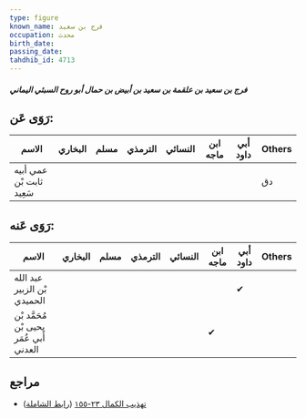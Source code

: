```yaml
---
type: figure
known_name: فرج بن سعيد
occupation: محدث
birth_date:
passing_date:
tahdhib_id: 4713
---
```

##### فرج بن سعيد بن علقمة بن سعيد بن أبيض بن حمال أبو روح السبئي اليماني

## رَوَى عَن:
| الاسم                    | البخاري | مسلم | الترمذي | النسائي | ابن ماجه | أبي داود | Others |
| ------------------------ | ------- | ---- | ------- | ------- | -------- | -------- | ------ |
| عمي أبيه ثابت بْن سَعِيد |         |      |         |         |          |          | دق     |
## رَوَى عَنه:
| الاسم                                   | البخاري | مسلم | الترمذي | النسائي | ابن ماجه | أبي داود | Others |
| --------------------------------------- | ------- | ---- | ------- | ------- | -------- | -------- | ------ |
| عبد الله بْن الزبير الحميدي             |         |      |         |         |          | ✔        |        |
| مُحَمَّد بْن يحيى بْن أَبي عُمَر العدني |         |      |         |         | ✔        |          |        |
## مراجع
- [تهذيب الكمال ٢٣-١٥٥](obsidian://open?vault=Tahdhib-al-Kamal&file=Figures/٤٧١٣-فرج%20بن%20سعيد%20بن%20علقمة%20بن%20سعيد%20بن%20أبيض%20بن%20حمال%20أبو%20روح%20السبئي%20اليماني) ([رابط الشاملة](https://shamela.ws/book/3722/12042))